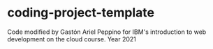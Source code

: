 # coding-project-template

Code modified by Gastón Ariel Peppino
for IBM's introduction to web development on the cloud course.
Year 2021